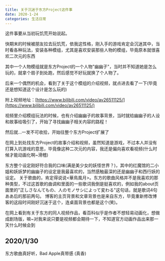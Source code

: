 ```yaml
---
title: 关于沉迷于东方Project这件事
date: 2020-1-24
categories: 生活日常
---
```


这件事要从当初玩饥荒开始说起。

快期末的时候被朋友拉去玩饥荒，依我这性格，刚入手的游戏肯定会沉迷其中，当时看各种玩法，安装各种模组，尤其是喜欢安装那些人物的模组，毕竟原本就很喜欢二次元的东西

其中一个人物模组就是东方Project的一个人物"幽幽子"，当时并不知道她是怎么玩的，就拿个扇子到处跑，然后感觉不好玩就换了个人物了。

后来一个偶然的机会，看到了关于这个模组的介绍视频，就点进去看了一下(毕竟还是想知道这个设计是怎么玩的)

附上视频地址：[https://www.bilibili.com/video/av26511125/](https://www.bilibili.com/video/av26511125/)

视频里介绍模组玩法的时候，也有介绍幽幽子的故事背景，当时就给幽幽子的人设和故事给吸引了，开始了寻找幽幽子相关内容的路程！

然后就...一发不可收拾，开始往整个东方Project扩展了

在网上到处找东方Project的故事介绍和视频，虽然知道是游戏，不过本人并没有打算入坑游戏的意思，毕竟像这种二次元的内容，我还是偏向喜欢看视频(什么时候才能动画化啊~滑稽)

东方整个设定刚好符合我的口味(满是美少女的妖怪世界？)，其中的红魔馆的二小姐和妖妖梦的幽幽子的设定是我最喜欢的，当然感触最深的还是幽幽子和西行妖的设定。
关于歌曲的，肯定得说说<華鳥風月>。东方的歌曲风格并不是我喜欢的那种类型，不过这首歌的曲调和里面的一些歌词我倒是挺喜欢的，例如我的about页面里的"正しさなんてもの、人のモノサシによって変わる"这句话，就是歌词4句ああ后的那前两句。
博客的主页背景和文章背景也是来自东方，毕竟重新修改博客的这段时间刚好沉迷于这个，连桌面背景也都是这个(笑)。

在网上看到有关于东方的同人视频作品，看百科似乎是作者不想轻易动画化，想做成剧场版，嘛~对我来说只要是视频都会期待一下，不知道官方动画作品出来那一天什么时候会到

2020/1/30
---

东方歌曲真好听，Bad Apple真带感
(真香)
